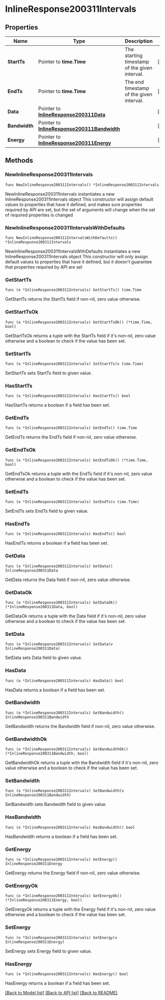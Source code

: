 # InlineResponse200311Intervals

## Properties

Name | Type | Description | Notes
------------ | ------------- | ------------- | -------------
**StartTs** | Pointer to **time.Time** | The starting timestamp of the given interval. | [optional] 
**EndTs** | Pointer to **time.Time** | The end timestamp of the given interval. | [optional] 
**Data** | Pointer to [**InlineResponse200311Data**](InlineResponse200311Data.md) |  | [optional] 
**Bandwidth** | Pointer to [**InlineResponse200311Bandwidth**](InlineResponse200311Bandwidth.md) |  | [optional] 
**Energy** | Pointer to [**InlineResponse200311Energy**](InlineResponse200311Energy.md) |  | [optional] 

## Methods

### NewInlineResponse200311Intervals

`func NewInlineResponse200311Intervals() *InlineResponse200311Intervals`

NewInlineResponse200311Intervals instantiates a new InlineResponse200311Intervals object
This constructor will assign default values to properties that have it defined,
and makes sure properties required by API are set, but the set of arguments
will change when the set of required properties is changed

### NewInlineResponse200311IntervalsWithDefaults

`func NewInlineResponse200311IntervalsWithDefaults() *InlineResponse200311Intervals`

NewInlineResponse200311IntervalsWithDefaults instantiates a new InlineResponse200311Intervals object
This constructor will only assign default values to properties that have it defined,
but it doesn't guarantee that properties required by API are set

### GetStartTs

`func (o *InlineResponse200311Intervals) GetStartTs() time.Time`

GetStartTs returns the StartTs field if non-nil, zero value otherwise.

### GetStartTsOk

`func (o *InlineResponse200311Intervals) GetStartTsOk() (*time.Time, bool)`

GetStartTsOk returns a tuple with the StartTs field if it's non-nil, zero value otherwise
and a boolean to check if the value has been set.

### SetStartTs

`func (o *InlineResponse200311Intervals) SetStartTs(v time.Time)`

SetStartTs sets StartTs field to given value.

### HasStartTs

`func (o *InlineResponse200311Intervals) HasStartTs() bool`

HasStartTs returns a boolean if a field has been set.

### GetEndTs

`func (o *InlineResponse200311Intervals) GetEndTs() time.Time`

GetEndTs returns the EndTs field if non-nil, zero value otherwise.

### GetEndTsOk

`func (o *InlineResponse200311Intervals) GetEndTsOk() (*time.Time, bool)`

GetEndTsOk returns a tuple with the EndTs field if it's non-nil, zero value otherwise
and a boolean to check if the value has been set.

### SetEndTs

`func (o *InlineResponse200311Intervals) SetEndTs(v time.Time)`

SetEndTs sets EndTs field to given value.

### HasEndTs

`func (o *InlineResponse200311Intervals) HasEndTs() bool`

HasEndTs returns a boolean if a field has been set.

### GetData

`func (o *InlineResponse200311Intervals) GetData() InlineResponse200311Data`

GetData returns the Data field if non-nil, zero value otherwise.

### GetDataOk

`func (o *InlineResponse200311Intervals) GetDataOk() (*InlineResponse200311Data, bool)`

GetDataOk returns a tuple with the Data field if it's non-nil, zero value otherwise
and a boolean to check if the value has been set.

### SetData

`func (o *InlineResponse200311Intervals) SetData(v InlineResponse200311Data)`

SetData sets Data field to given value.

### HasData

`func (o *InlineResponse200311Intervals) HasData() bool`

HasData returns a boolean if a field has been set.

### GetBandwidth

`func (o *InlineResponse200311Intervals) GetBandwidth() InlineResponse200311Bandwidth`

GetBandwidth returns the Bandwidth field if non-nil, zero value otherwise.

### GetBandwidthOk

`func (o *InlineResponse200311Intervals) GetBandwidthOk() (*InlineResponse200311Bandwidth, bool)`

GetBandwidthOk returns a tuple with the Bandwidth field if it's non-nil, zero value otherwise
and a boolean to check if the value has been set.

### SetBandwidth

`func (o *InlineResponse200311Intervals) SetBandwidth(v InlineResponse200311Bandwidth)`

SetBandwidth sets Bandwidth field to given value.

### HasBandwidth

`func (o *InlineResponse200311Intervals) HasBandwidth() bool`

HasBandwidth returns a boolean if a field has been set.

### GetEnergy

`func (o *InlineResponse200311Intervals) GetEnergy() InlineResponse200311Energy`

GetEnergy returns the Energy field if non-nil, zero value otherwise.

### GetEnergyOk

`func (o *InlineResponse200311Intervals) GetEnergyOk() (*InlineResponse200311Energy, bool)`

GetEnergyOk returns a tuple with the Energy field if it's non-nil, zero value otherwise
and a boolean to check if the value has been set.

### SetEnergy

`func (o *InlineResponse200311Intervals) SetEnergy(v InlineResponse200311Energy)`

SetEnergy sets Energy field to given value.

### HasEnergy

`func (o *InlineResponse200311Intervals) HasEnergy() bool`

HasEnergy returns a boolean if a field has been set.


[[Back to Model list]](../README.md#documentation-for-models) [[Back to API list]](../README.md#documentation-for-api-endpoints) [[Back to README]](../README.md)


